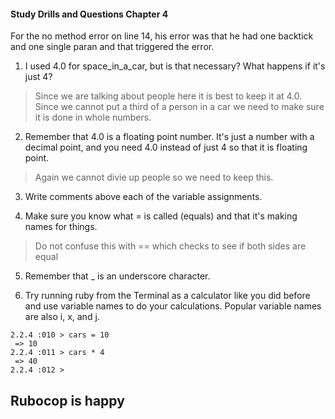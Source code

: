 #### Study Drills and Questions Chapter 4

For the no method error on line 14, his error was that he had one backtick and one single paran and that triggered the error. 

1. I used 4.0 for space_in_a_car, but is that necessary? What happens if it's just 4?
> Since we are talking about people here it is best to keep it at 4.0.  Since we cannot put a third of a person in a car we need to make sure it is done in whole numbers. 


2. Remember that 4.0 is a floating point number. It's just a number with a decimal point, and you need 4.0 instead of just 4 so that it is floating point.
> Again we cannot divie up people so we need to keep this. 

3. Write comments above each of the variable assignments.

4. Make sure you know what = is called (equals) and that it's making names for things.
> Do not confuse this with == which checks to see if both sides are equal

5. Remember that _ is an underscore character.

6. Try running ruby from the Terminal as a calculator like you did before and use variable names to do your calculations. Popular variable names are also i, x, and j.
```
2.2.4 :010 > cars = 10
 => 10
2.2.4 :011 > cars * 4
 => 40
2.2.4 :012 >
```

## Rubocop is happy 
